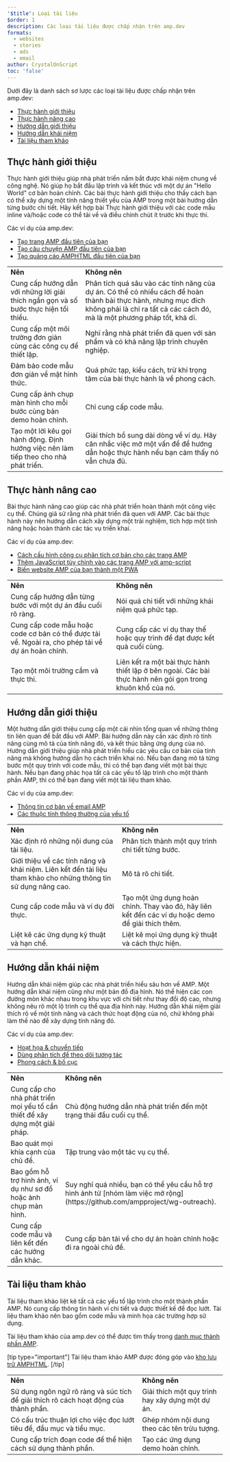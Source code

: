 ```yaml
---
'$title': Loại tài liệu
$order: 1
description: Các loại tài liệu được chấp nhận trên amp.dev
formats:
  - websites
  - stories
  - ads
  - email
author: CrystalOnScript
toc: 'false'
---
```


Dưới đây là danh sách sơ lược các loại tài liệu được chấp nhận trên amp.dev:

- [Thực hành giới thiệu](https://gitlocalize.com/repo/4863/vi/pages/content/amp-dev/documentation/guides-and-tutorials/contribute/contribute-documentation/documentation-types.md?format=websites#introductory-tutorial)
- [Thực hành nâng cao](https://gitlocalize.com/repo/4863/vi/pages/content/amp-dev/documentation/guides-and-tutorials/contribute/contribute-documentation/documentation-types.md?format=websites#advanced-tutorial)
- [Hướng dẫn giới thiệu](https://gitlocalize.com/repo/4863/vi/pages/content/amp-dev/documentation/guides-and-tutorials/contribute/contribute-documentation/documentation-types.md?format=websites#introductory-guide)
- [Hướng dẫn khái niệm](https://gitlocalize.com/repo/4863/vi/pages/content/amp-dev/documentation/guides-and-tutorials/contribute/contribute-documentation/documentation-types.md?format=websites#concept-guide)
- [Tài liệu tham khảo](https://gitlocalize.com/repo/4863/vi/pages/content/amp-dev/documentation/guides-and-tutorials/contribute/contribute-documentation/documentation-types.md?format=websites#reference-documentation)

## Thực hành giới thiệu <a name="introductory-tutorial"></a>

Thực hành giới thiệu giúp nhà phát triển nắm bắt được khái niệm chung về công nghệ. Nó giúp họ bắt đầu lập trình và kết thúc với một dự án "Hello World" cơ bản hoàn chỉnh. Các bài thực hành giới thiệu cho thấy cách bạn có thể xây dựng một tính năng thiết yếu của AMP trong một bài hướng dẫn từng bước chi tiết. Hãy kết hợp bài Thực hành giới thiệu với các code mẫu inline và/hoặc code có thể tải về và điều chỉnh chút ít trước khi thực thi.

Các ví dụ của amp.dev:

- [Tạo trang AMP đầu tiên của bạn](https://gitlocalize.com/repo/4863/vi/pages/content/amp-dev/documentation/guides-and-tutorials/start/create/index.md?format=websites)
- [Tạo câu chuyện AMP đầu tiên của bạn](https://gitlocalize.com/repo/4863/vi/pages/content/amp-dev/documentation/guides-and-tutorials/start/visual_story/index.md?format=stories)
- [Tạo quảng cáo AMPHTML đầu tiên của bạn](https://gitlocalize.com/repo/4863/vi/pages/content/amp-dev/documentation/guides-and-tutorials/start/create_amphtml_ad/index.md?format=ads)

<table>
  <tr>
   <td>
<strong>Nên</strong>
   </td>
   <td>
<strong>Không nên</strong>
   </td>
  </tr>
  <tr>
   <td>Cung cấp hướng dẫn với những lời giải thích ngắn gọn và số bước thực hiện tối thiểu.</td>
   <td>Phân tích quá sâu vào các tính năng của dự án. Có thể có nhiều cách để hoàn thành bài thực hành, nhưng mục đích không phải là chỉ ra tất cả các cách đó, mà là một phương pháp tốt, khả dĩ.</td>
  </tr>
  <tr>
   <td>Cung cấp một môi trường đơn giản cùng các công cụ để thiết lập.</td>
   <td>Nghĩ rằng nhà phát triển đã quen với sản phẩm và có khả năng lập trình chuyên nghiệp.</td>
  </tr>
  <tr>
   <td>Đảm bảo code mẫu đơn giản về mặt hình thức.</td>
   <td>Quá phức tạp, kiểu cách, trừ khi trọng tâm của bài thực hành là về phong cách.</td>
  </tr>
  <tr>
   <td>Cung cấp ảnh chụp màn hình cho mỗi bước cùng bản demo hoàn chỉnh.</td>
   <td>Chỉ cung cấp code mẫu.</td>
  </tr>
  <tr>
   <td>Tạo một lời kêu gọi hành động. Định hướng việc nên làm tiếp theo cho nhà phát triển.</td>
   <td>Giải thích bổ sung dài dòng về ví dụ. Hãy cân nhắc việc mở một vấn đề để hướng dẫn hoặc thực hành nếu bạn cảm thấy nó vẫn chưa đủ.</td>
  </tr>
</table>

## Thực hành nâng cao <a name="advanced-tutorial"></a>

Bài thực hành nâng cao giúp các nhà phát triển hoàn thành một công việc cụ thể. Chúng giả sử rằng nhà phát triển đã quen với AMP. Các bài thực hành này nên hướng dẫn cách xây dựng một trải nghiệm, tích hợp một tính năng hoặc hoàn thành các tác vụ triển khai.

Các ví dụ của amp.dev:

- [Cách cấu hình công cụ phân tích cơ bản cho các trang AMP](https://gitlocalize.com/repo/4863/vi/pages/content/amp-dev/documentation/guides-and-tutorials/optimize-measure/tracking-engagement.md?format=websites)
- [Thêm JavaScript tùy chỉnh vào các trang AMP với amp-script](https://gitlocalize.com/repo/4863/vi/pages/content/amp-dev/documentation/guides-and-tutorials/develop/custom-javascript-tutorial.md?format=websites)
- [Biến website AMP của bạn thành một PWA](https://gitlocalize.com/repo/4863/vi/pages/content/amp-dev/documentation/guides-and-tutorials/optimize-measure/amp_to_pwa.md?format=websites)

<table>
  <tr>
   <td>
<strong>Nên</strong>
   </td>
   <td>
<strong>Không nên</strong>
   </td>
  </tr>
  <tr>
   <td>Cung cấp hướng dẫn từng bước với một dự án đầu cuối rõ ràng.</td>
   <td>Nói quá chi tiết với những khái niệm quá phức tạp.</td>
  </tr>
  <tr>
   <td>Cung cấp code mẫu hoặc code cơ bản có thể được tải về. Ngoài ra, cho phép tải về dự án hoàn chỉnh.</td>
   <td>Cung cấp các ví dụ thay thế hoặc quy trình để đạt được kết quả cuối cùng.</td>
  </tr>
  <tr>
   <td>Tạo một môi trường cắm và thực thi.</td>
   <td>Liên kết ra một bài thực hành thiết lập ở bên ngoài. Các bài thực hành nên gói gọn trong khuôn khổ của nó.</td>
  </tr>
</table>

## Hướng dẫn giới thiệu <a name="introductory-guide"></a>

Một hướng dẫn giới thiệu cung cấp một cái nhìn tổng quan về những thông tin liên quan để bắt đầu với AMP. Bài hướng dẫn này cần xác định rõ tính năng cùng mô tả của tính năng đó, và kết thúc bằng ứng dụng của nó. Hướng dẫn giới thiệu giúp nhà phát triển hiểu các yêu cầu cơ bản của tính năng mà không hướng dẫn họ cách triển khai nó. Nếu bạn đang mô tả từng bước một quy trình với code mẫu, thì có thể bạn đang viết một bài thực hành. Nếu bạn đang phác họa tất cả các yếu tố lập trình cho một thành phần AMP, thì có thể bạn đang viết một tài liệu tham khảo.

Các ví dụ của amp.dev:

- [Thông tin cơ bản về email AMP](https://gitlocalize.com/repo/4863/vi/pages/content/amp-dev/documentation/guides-and-tutorials/learn/email_fundamentals.md?format=email)
- [Các thuộc tính thông thường của yếu tố](https://gitlocalize.com/repo/4863/vi/pages/content/amp-dev/documentation/guides-and-tutorials/learn/common_attributes.md?format=websites)

<table>
  <tr>
   <td>
<strong>Nên</strong>
   </td>
   <td>
<strong>Không nên</strong>
   </td>
  </tr>
  <tr>
   <td>Xác định rõ những nội dung của tài liệu.</td>
   <td>Phân tích thành một quy trình chi tiết từng bước.</td>
  </tr>
  <tr>
   <td>Giới thiệu về các tính năng và khái niệm. Liên kết đến tài liệu tham khảo cho những thông tin sử dụng nâng cao.</td>
   <td>Mô tả rõ chi tiết.</td>
  </tr>
  <tr>
   <td>Cung cấp code mẫu và ví dụ đời thực.</td>
   <td>Tạo một ứng dụng hoàn chỉnh. Thay vào đó, hãy liên kết đến các ví dụ hoặc demo để giải thích thêm.</td>
  </tr>
  <tr>
   <td>Liệt kê các ứng dụng kỹ thuật và hạn chế.</td>
   <td>Liệt kê mọi ứng dụng kỹ thuật và cách thực hiện.</td>
  </tr>
</table>

## Hướng dẫn khái niệm <a name="concept-guide"></a>

Hướng dẫn khái niệm giúp các nhà phát triển hiểu sâu hơn về AMP. Một hướng dẫn khái niệm cũng như một bản đồ địa hình. Nó thể hiện các con đường mòn khác nhau trong khu vực với chi tiết như thay đổi độ cao, nhưng không nêu rõ một lộ trình cụ thể qua địa hình này. Hướng dẫn khái niệm giải thích rõ về một tính năng và cách thức hoạt động của nó, chứ không phải làm thế nào để xây dựng tính năng đó.

Các ví dụ của amp.dev:

- <a class="" href="https://gitlocalize.com/repo/4863/vi/pages/content/amp-dev/documentation/guides-and-tutorials/develop/animations/triggering_css_animations.md?format=websites">Hoạt họa & chuyển tiếp</a>
- [Dùng phân tích để theo dõi tương tác](https://gitlocalize.com/repo/4863/vi/pages/content/amp-dev/documentation/guides-and-tutorials/optimize-measure/configure-analytics/index.md?format=websites)
- [Phong cách & bố cục](https://gitlocalize.com/repo/4863/vi/pages/content/amp-dev/documentation/guides-and-tutorials/develop/style_and_layout/index.md?format=websites)

<table>
  <tr>
   <td>
<strong>Nên</strong>
   </td>
   <td>
<strong>Không nên</strong>
   </td>
  </tr>
  <tr>
   <td>Cung cấp cho nhà phát triển mọi yếu tố cần thiết để xây dựng một giải pháp.</td>
   <td>Chủ động hướng dẫn nhà phát triển đến một trạng thái đầu cuối cụ thể.</td>
  </tr>
  <tr>
   <td>Bao quát mọi khía cạnh của chủ đề.</td>
   <td>Tập trung vào một tác vụ cụ thể.</td>
  </tr>
  <tr>
   <td>Bao gồm hỗ trợ hình ảnh, ví dụ như sơ đồ hoặc ảnh chụp màn hình.</td>
   <td>Suy nghĩ quá nhiều, bạn có thể yêu cầu hỗ trợ hình ảnh từ [nhóm làm việc mở rộng](https://github.com/ampproject/wg-outreach).</td>
  </tr>
  <tr>
   <td>Cung cấp code mẫu và liên kết đến các hướng dẫn khác.</td>
   <td>Cung cấp bản tải về cho dự án hoàn chỉnh hoặc đi ra ngoài chủ đề.</td>
  </tr>
</table>

## Tài liệu tham khảo <a name="reference-documentation"></a>

Tài liệu tham khảo liệt kê tất cả các yếu tố lập trình cho một thành phần AMP. Nó cung cấp thông tin hành vi chi tiết và được thiết kế để đọc lướt. Tài liệu tham khảo nên bao gồm code mẫu và minh họa các trường hợp sử dụng.

Tài liệu tham khảo của amp.dev có thể được tìm thấy trong [danh mục thành phần AMP](../../../../documentation/components/index.html?format=websites).

[tip type="important"] Tài liệu tham khảo AMP được đóng góp vào [kho lưu trữ AMPHTML](https://github.com/ampproject/amphtml). [/tip]

<table>
  <tr>
   <td>
<strong>Nên</strong>
   </td>
   <td>
<strong>Không nên</strong>
   </td>
  </tr>
  <tr>
   <td>Sử dụng ngôn ngữ rõ ràng và súc tích để giải thích rõ cách hoạt động của thành phần.</td>
   <td>Giải thích một quy trình hay xây dựng một dự án.</td>
  </tr>
  <tr>
   <td>Có cấu trúc thuận lợi cho việc đọc lướt tiêu đề, đầu mục và tiểu mục.</td>
   <td>Ghép nhóm nội dung theo các tên trừu tượng.</td>
  </tr>
  <tr>
   <td>Cung cấp trích đoạn code để thể hiện cách sử dụng thành phần.</td>
   <td>Tạo các ứng dụng demo hoàn chỉnh.</td>
  </tr>
</table>
